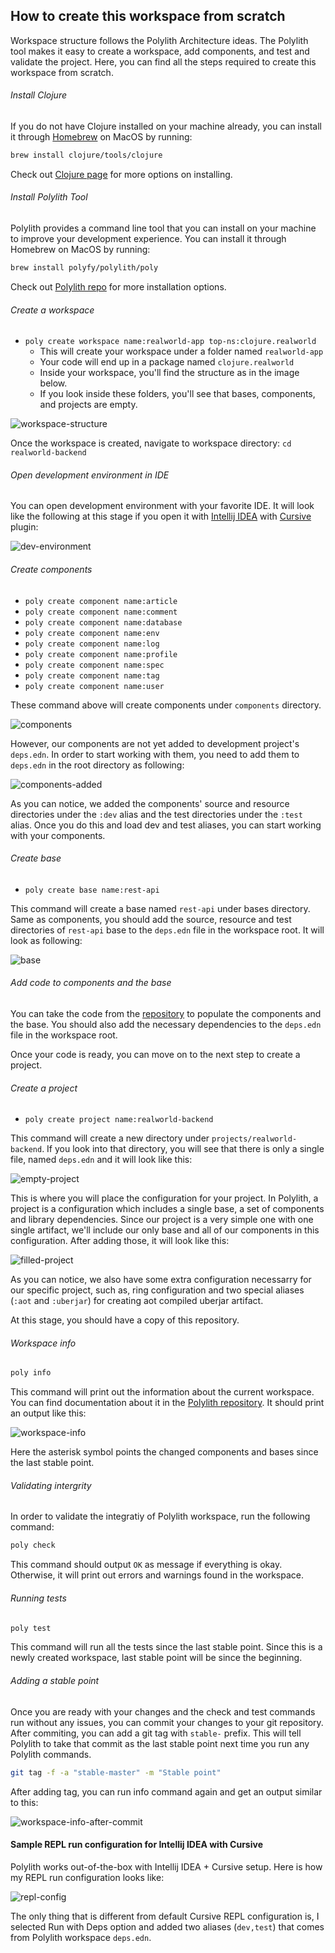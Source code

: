 ## How to create this workspace from scratch
Workspace structure follows the Polylith Architecture ideas. The Polylith tool makes it easy to create a workspace, add components, and test and validate the project. Here, you can find all the steps required to create this workspace from scratch.

###### Install Clojure
If you do not have Clojure installed on your machine already, you can install it through [Homebrew](https://brew.sh/) on MacOS by running:

```sh
brew install clojure/tools/clojure
```

Check out [Clojure page](https://clojure.org/guides/getting_started) for more options on installing.

###### Install Polylith Tool
Polylith provides a command line tool that you can install on your machine to improve your development experience. You can install it through Homebrew on MacOS by running:

```sh
brew install polyfy/polylith/poly
```

Check out [Polylith repo](https://github.com/polyfy/polylith#installation) for more installation options.

###### Create a workspace
- `` poly create workspace name:realworld-app top-ns:clojure.realworld ``
  - This will create your workspace under a folder named `` realworld-app ``
  - Your code will end up in a package named `` clojure.realworld ``
  - Inside your workspace, you'll find the structure as in the image below.
  - If you look inside these folders, you'll see that bases, components, and projects are empty.

![workspace-structure](.media/how-to/01_workspace_structure.png)

Once the workspace is created, navigate to workspace directory: `` cd realworld-backend ``

###### Open development environment in IDE
You can open development environment with your favorite IDE. It will look like the following at this stage if you open it with [Intellij IDEA](https://www.jetbrains.com/idea/) with [Cursive](https://cursive-ide.com) plugin:

![dev-environment](.media/how-to/02_dev_environment.png)

###### Create components
- `` poly create component name:article ``
- `` poly create component name:comment ``
- `` poly create component name:database ``
- `` poly create component name:env ``
- `` poly create component name:log ``
- `` poly create component name:profile ``
- `` poly create component name:spec ``
- `` poly create component name:tag ``
- `` poly create component name:user ``

These command above will create components under `` components `` directory.

![components](.media/how-to/03_components.png)

However, our components are not yet added to development project's `` deps.edn ``. In order to start working with them, you need to add them to `` deps.edn `` in the root directory as following:

![components-added](.media/how-to/04_components_added_to_development_project.png)

As you can notice, we added the components' source and resource directories under the `` :dev `` alias and the test directories under the `` :test `` alias. Once you do this and load dev and test aliases, you can start working with your components.

###### Create base
- `` poly create base name:rest-api ``

This command will create a base named `` rest-api `` under bases directory. Same as components, you should add the source, resource and test directories of `` rest-api `` base to the `` deps.edn `` file in the workspace root. It will look as following:

![base](.media/how-to/05_base.png)

###### Add code to components and the base
You can take the code from the [repository]() to populate the components and the base. You should also add the necessary dependencies to the `` deps.edn `` file in the workspace root.

Once your code is ready, you can move on to the next step to create a project.

###### Create a project
- `` poly create project name:realworld-backend ``

This command will create a new directory under `` projects/realworld-backend ``. If you look into that directory, you will see that there is only a single file, named `` deps.edn `` and it will look like this:

![empty-project](.media/how-to/06_empty_project.png)

This is where you will place the configuration for your project. In Polylith, a project is a configuration which includes a single base, a set of components and library dependencies. Since our project is a very simple one with one single artifact, we'll include our only base and all of our components in this configuration. After adding those, it will look like this:

![filled-project](.media/how-to/07_filled_project.png)

As you can notice, we also have some extra configuration necessarry for our specific project, such as, ring configuration and two special aliases (`` :aot `` and `` :uberjar ``) for creating aot compiled uberjar artifact.

At this stage, you should have a copy of this repository. 

###### Workspace info
```sh
poly info
```

This command will print out the information about the current workspace. You can find documentation about it in the [Polylith repository](https://github.com/polyfy/polylith). It should print an output like this:

![workspace-info](.media/how-to/08_workspace_info.png)

Here the asterisk symbol points the changed components and bases since the last stable point.

###### Validating intergrity
In order to validate the integratiy of Polylith workspace, run the following command:

```sh
poly check
```

This command should output `` OK `` as message if everything is okay. Otherwise, it will print out errors and warnings found in the workspace.

###### Running tests
```sh
poly test
```

This command will run all the tests since the last stable point. Since this is a newly created workspace, last stable point will be since the beginning.

###### Adding a stable point
Once you are ready with your changes and the check and test commands run without any issues, you can commit your changes to your git repository. After commiting, you can add a git tag with `` stable- `` prefix. This will tell Polylith to take that commit as the last stable point next time you run any Polylith commands.

```sh
git tag -f -a "stable-master" -m "Stable point"
```

After adding tag, you can run info command again and get an output similar to this:

![workspace-info-after-commit](.media/how-to/09_workspace_info_after_commit.png)

#### Sample REPL run configuration for Intellij IDEA with Cursive
Polylith works out-of-the-box with Intellij IDEA + Cursive setup. Here is how my REPL run configuration looks like:

![repl-config](.media/how-to/10_repl_config.png)

The only thing that is different from default Cursive REPL configuration is, I selected Run with Deps option and added two aliases (``dev,test``) that comes from Polylith workspace `` deps.edn ``.
